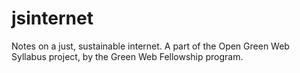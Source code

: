 # jsinternet
Notes on a just, sustainable internet. A part of the Open Green Web Syllabus project, by the Green Web Fellowship program.